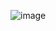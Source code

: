 ![image](https://github.com/malted/traveltracker/assets/59726149/0baf7627-1d47-441a-8b1a-04747188461b)
